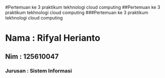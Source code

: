 #Pertemuan ke 3 praktikum tekhnologi cloud computing
##Pertemuan ke 3 praktikum tekhnologi cloud computing
###Pertemuan ke 3 praktikum tekhnologi cloud computing

<h1>Nama : Rifyal Herianto</h1>
<h2>Nim : 125610047</h2>
<h3>Jurusan : Sistem Informasi</h3>